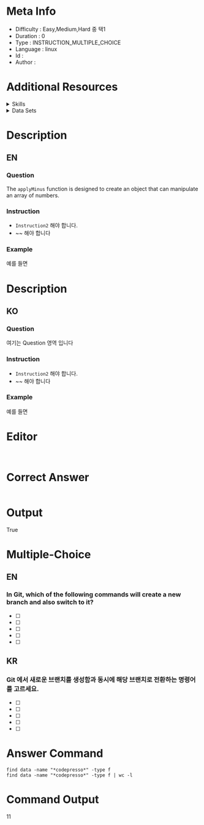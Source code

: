 
# Meta Info
- Difficulty : Easy,Medium,Hard 중 택1
- Duration : 0
- Type : INSTRUCTION_MULTIPLE_CHOICE
- Language : linux
- Id : 
- Author : 

# Additional Resources

<details>
<summary>Skills</summary>

| 스킬 아이디 | 스킬 이름      |
|--------|------------|
| -      | -          |
| -      | -          |
| -      | -          |
</details>

<details>
<summary>Data Sets</summary>

| 순번   | 파일 링크                  | 설명 | 
|------|------------------------|----|
| 1    | init.sh |    |
| 2    | https://www.github.com |    |
| 3    | https://www.github.com |    |
</details>


# Description 
## EN
### Question
The `applyMinus` function is designed to create an object that can manipulate an array of numbers.

### Instruction
- `Instruction2` 해야 합니다.
- ~~ 해야 합니다

### Example
예를 들면

# Description
## KO
### Question
여기는 Question 영역 입니다

### Instruction
- `Instruction2` 해야 합니다.
- ~~ 해야 합니다

### Example
예를 들면

# Editor

```javascrpt


```


# Correct Answer
```javascript


```

# Output
True


# Multiple-Choice
## EN
### In Git, which of the following commands will create a new branch and also switch to it?
- [ ] 
- [ ] 
- [ ] 
- [ ] 
- [ ] 

## KR
### Git 에서 새로운 브랜치를 생성함과 동시에 해당 브랜치로 전환하는 명령어를 고르세요.
- [ ] 
- [ ] 
- [ ] 
- [ ] 
- [ ] 

# Answer Command

```linux
find data -name "*codepresso*" -type f
find data -name "*codepresso*" -type f | wc -l
```


# Command Output
11
